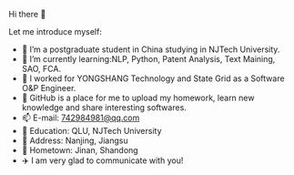  Hi there 👋

Let me introduce myself:

- 👏 I’m a postgraduate student in China studying in NJTech University. 
- 🌱 I’m currently learning:NLP, Python, Patent Analysis, Text Maining, SAO, FCA.
- 👯 I worked for YONGSHANG Technology and State Grid as a Software O&P Engineer.
- 🤔 GitHub is a place for me to upload my homework, learn new knowledge and share interesting softwares.
- 📫 E-mail: 742984981@qq.com
- 📘 Education: QLU, NJTech University
- 📲 Address: Nanjing, Jiangsu
- 🌇 Hometown: Jinan, Shandong
- ✈️ I am very glad to communicate with you!
